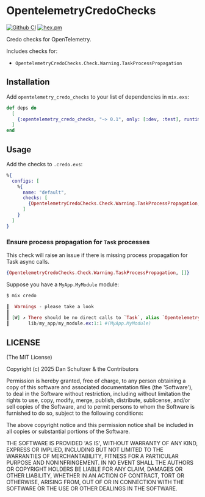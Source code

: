 # OpentelemetryCredoChecks

[![Github CI](https://github.com/open-telemetrex/opentelemetry_credo_checks/workflows/CI/badge.svg)](https://github.com/open-telemetrex/opentelemetry_credo_checks/actions?query=workflow%3ACI)
[![hex.pm](https://img.shields.io/hexpm/v/opentelemetry_credo_checks.svg)](https://hex.pm/packages/opentelemetry_credo_checks)

<!-- MDOC !-->

Credo checks for OpenTelemetry.

Includes checks for: 

- `OpentelemetryCredoChecks.Check.Warning.TaskProcessPropagation`

<!-- MDOC !-->

## Installation

Add `opentelemetry_credo_checks` to your list of dependencies in `mix.exs`:

```elixir
def deps do
  [
    {:opentelemetry_credo_checks, "~> 0.1", only: [:dev, :test], runtime: false}
  ]
end
```

## Usage

Add the checks to `.credo.exs`:

```elixir
%{
  configs: [
    %{
      name: "default",
      checks: [
        {OpentelemetryCredoChecks.Check.Warning.TaskProcessPropagation, []}
      ]
    }
  ]
}
```

### Ensure process propagation for `Task` processes

This check will raise an issue if there is missing process propagation for Task async calls.

```elixir
{OpentelemetryCredoChecks.Check.Warning.TaskProcessPropagation, []}
```

Suppose you have a `MyApp.MyModule` module:

```elixir
$ mix credo

┃  Warnings - please take a look
┃
┃ [W] ↗ There should be no direct calls to `Task`, alias `OpentelemetryProcessPropagator.Task`.
┃       lib/my_app/my_module.ex:1:1 #(MyApp.MyModule)
```

<!-- MDOC !-->

## LICENSE

(The MIT License)

Copyright (c) 2025 Dan Schultzer & the Contributors

Permission is hereby granted, free of charge, to any person obtaining a copy of this software and associated documentation files (the 'Software'), to deal in the Software without restriction, including without limitation the rights to use, copy, modify, merge, publish, distribute, sublicense, and/or sell copies of the Software, and to permit persons to whom the Software is furnished to do so, subject to the following conditions:

The above copyright notice and this permission notice shall be included in all copies or substantial portions of the Software.

THE SOFTWARE IS PROVIDED 'AS IS', WITHOUT WARRANTY OF ANY KIND, EXPRESS OR IMPLIED, INCLUDING BUT NOT LIMITED TO THE WARRANTIES OF MERCHANTABILITY, FITNESS FOR A PARTICULAR PURPOSE AND NONINFRINGEMENT. IN NO EVENT SHALL THE AUTHORS OR COPYRIGHT HOLDERS BE LIABLE FOR ANY CLAIM, DAMAGES OR OTHER LIABILITY, WHETHER IN AN ACTION OF CONTRACT, TORT OR OTHERWISE, ARISING FROM, OUT OF OR IN CONNECTION WITH THE SOFTWARE OR THE USE OR OTHER DEALINGS IN THE SOFTWARE.
